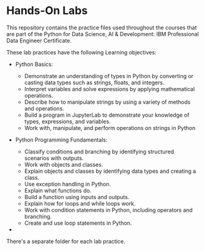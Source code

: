 # Hands-On Labs

This repository contains the practice files used throughout the courses that are part of the Python for Data Science, AI & Development: IBM Professional Data Engineer Certificate.

These lab practices have the following Learning objectives:
- Python Basics:
  - Demonstrate an understanding of types in Python by converting or casting data types such as strings, floats, and integers.
  - Interpret variables and solve expressions by applying mathematical operations.
  - Describe how to manipulate strings by using a variety of methods and operations.
  - Build a program in JupyterLab to demonstrate your knowledge of types, expressions, and variables.
  - Work with, manipulate, and perform operations on strings in Python

- Python Programming Fundamentals:
  - Classify conditions and branching by identifying structured scenarios with outputs.
  - Work with objects and classes.
  - Explain objects and classes by identifying data types and creating a class.
  - Use exception handling in Python.
  - Explain what functions do.
  - Build a function using inputs and outputs.
  - Explain how for loops and while loops work.
  - Work with condition statements in Python, including operators and branching.
  - Create and use loop statements in Python.
  
- 

There's a separate folder for each lab practice.
